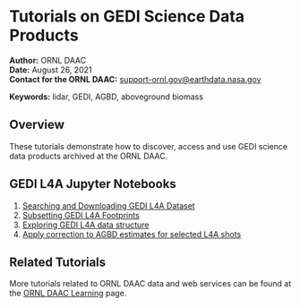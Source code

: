 # Tutorials on GEDI Science Data Products

**Author:** ORNL DAAC       
**Date:** August 26, 2021       
**Contact for the ORNL DAAC:** support-ornl.gov@earthdata.nasa.gov

**Keywords:** lidar, GEDI, AGBD, aboveground biomass

## Overview      
These tutorials demonstrate how to discover, access and use GEDI science data products archived at the ORNL DAAC. 

## GEDI L4A Jupyter Notebooks
1. [Searching and Downloading GEDI L4A Dataset](1_gedi_l4a_search_download.ipynb)
2. [Subsetting GEDI L4A Footprints](2_gedi_l4a_subsets.ipynb)
3. [Exploring GEDI L4A data structure](3_gedi_l4a_exploring_data.ipynb)
4. [Apply correction to AGBD estimates for selected L4A shots](correct_GEDI_L4A_V002_01.ipynb)

## Related Tutorials
More tutorials related to ORNL DAAC data and web services can be found at the [ORNL DAAC Learning](https://daac.ornl.gov/resources/learning/) page.
